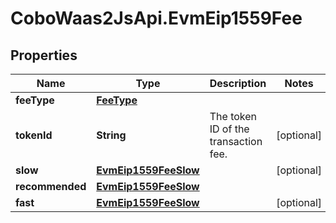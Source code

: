 # CoboWaas2JsApi.EvmEip1559Fee

## Properties

Name | Type | Description | Notes
------------ | ------------- | ------------- | -------------
**feeType** | [**FeeType**](FeeType.md) |  | 
**tokenId** | **String** | The token ID of the transaction fee. | [optional] 
**slow** | [**EvmEip1559FeeSlow**](EvmEip1559FeeSlow.md) |  | [optional] 
**recommended** | [**EvmEip1559FeeSlow**](EvmEip1559FeeSlow.md) |  | 
**fast** | [**EvmEip1559FeeSlow**](EvmEip1559FeeSlow.md) |  | [optional] 


